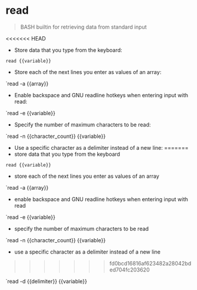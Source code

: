 # read

> BASH builtin for retrieving data from standard input

<<<<<<< HEAD
- Store data that you type from the keyboard:

`read {{variable}}`

- Store each of the next lines you enter as values of an array:

`read -a {{array}}

- Enable backspace and GNU readline hotkeys when entering input with read:

`read -e {{variable}}

- Specify the number of maximum characters to be read:

`read -n {{character_count}} {{variable}}

- Use a specific character as a delimiter instead of a new line:
=======
- store data that you type from the keyboard

`read {{variable}}`

- store each of the next lines you enter as values of an array

`read -a {{array}}

- enable backspace and GNU readline hotkeys when entering input with read

`read -e {{variable}}

- specify the number of maximum characters to be read

`read -n {{character_count}} {{variable}}

- use a specific character as a delimiter instead of a new line
>>>>>>> fd0bcd16816af623482a28042bded704fc203620

`read -d {{delimiter}} {{variable}}
